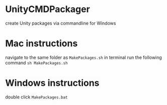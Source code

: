 # UnityCMDPackager
create Unity packages via commandline for Windows


# Mac instructions

navigate to the same folder as `MakePackages.sh` in terminal
run the following command `sh MakePackages.sh`

# Windows instructions

double click `MakePackages.bat`
